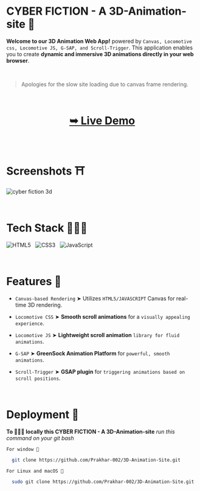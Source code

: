 
# **CYBER FICTION** - A 3D-Animation-site 🍥

**Welcome to our 3D Animation Web App!** powered by `Canvas, Locomotive css, Locomotive JS, G-SAP, and Scroll-Trigger`. This application enables you to create **dynamic and immersive 3D animations directly in your web browser**.

</br>

> Apologies for the slow site loading due to canvas frame rendering.

</br>

<h1 align="center"> 

<a href="https://3d-animation-site.netlify.app/"><strong> ➥ Live Demo</strong></a>
</h1>
<br/>


# Screenshots ⛩️

![cyber fiction 3d](https://github.com/Prakhar-002/3D-Animation-Site/assets/136890202/422bc966-06cb-43ce-9e5c-146da6536309)

</br>


# Tech Stack 👨🏻‍💻

![HTML5](https://img.shields.io/badge/html5-%23E34F26.svg?style=for-the-badge&logo=html5&logoColor=white) &nbsp; ![CSS3](https://img.shields.io/badge/css3-%231572B6.svg?style=for-the-badge&logo=css3&logoColor=white) &nbsp; ![JavaScript](https://img.shields.io/badge/javascript-%23323330.svg?style=for-the-badge&logo=javascript&logoColor=%23F7DF1E)

</br>

# Features 💎
- `Canvas-based Rendering` ➤ Utilizes `HTML5/JAVASCRIPT` Canvas for real-time 3D rendering.

- `Locomotive CSS` ➤ **Smooth scroll animations** for a `visually appealing experience`.

- `Locomotive JS` ➤  **Lightweight scroll animation** `library for fluid animations`.

- `G-SAP` ➤ **GreenSock Animation Platform** for `powerful, smooth animations`.

- `Scroll-Trigger` ➤ **GSAP plugin** for `triggering animations based on scroll positions`.

</br>

# Deployment 🛫

**To 🏃🏻‍♂️ locally this CYBER FICTION - A 3D-Animation-site** *run this command on your git bash*


`For window 🍃`
```bash
  git clone https://github.com/Prakhar-002/3D-Animation-Site.git
```

`For Linux and macOS 🌿`
```bash
  sudo git clone https://github.com/Prakhar-002/3D-Animation-Site.git
```